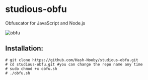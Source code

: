 # studious-obfu
Obfuscator for JavaScript and Node.js 

![obfu](https://cdn.discordapp.com/attachments/709874165842182194/790185167624863764/1200px-ROT13_table_with_example.svg.png)

## Installation:

```
# git clone https://github.com/Hash-Nooby/studious-obfu.git
# cd studious-obfu.git #you can change the repo name any time
# sudo chmod +x obfu.sh
# ./obfu.sh
```
